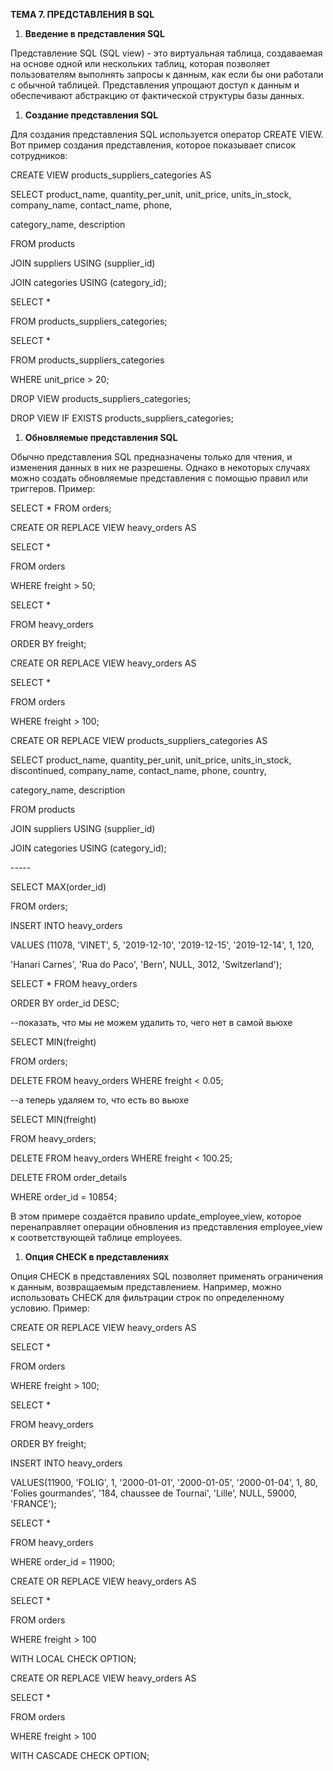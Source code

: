 ﻿**ТЕМА 7. ПРЕДСТАВЛЕНИЯ В SQL**

1. **Введение в представления SQL**

Представление SQL (SQL view) - это виртуальная таблица, создаваемая на основе одной или нескольких таблиц, которая позволяет пользователям выполнять запросы к данным, как если бы они работали с обычной таблицей. Представления упрощают доступ к данным и обеспечивают абстракцию от фактической структуры базы данных.

1. **Создание представления SQL**

Для создания представления SQL используется оператор CREATE VIEW. Вот пример создания представления, которое показывает список сотрудников:

CREATE VIEW products\_suppliers\_categories AS

SELECT product\_name, quantity\_per\_unit, unit\_price, units\_in\_stock, company\_name, contact\_name, phone,

category\_name, description

FROM products

JOIN suppliers USING (supplier\_id)

JOIN categories USING (category\_id);

SELECT \*

FROM products\_suppliers\_categories;

SELECT \*

FROM products\_suppliers\_categories

WHERE unit\_price > 20;

DROP VIEW products\_suppliers\_categories;

DROP VIEW IF EXISTS products\_suppliers\_categories;

1. **Обновляемые представления SQL**

Обычно представления SQL предназначены только для чтения, и изменения данных в них не разрешены. Однако в некоторых случаях можно создать обновляемые представления с помощью правил или триггеров. Пример:

SELECT \* FROM orders;

CREATE OR REPLACE VIEW heavy\_orders AS

SELECT \* 

FROM orders

WHERE freight > 50;

SELECT \* 

FROM heavy\_orders

ORDER BY freight;

CREATE OR REPLACE VIEW heavy\_orders AS

SELECT \* 

FROM orders

WHERE freight > 100;

CREATE OR REPLACE VIEW products\_suppliers\_categories AS

SELECT product\_name, quantity\_per\_unit, unit\_price, units\_in\_stock, discontinued, company\_name, contact\_name, phone, country,

category\_name, description

FROM products

JOIN suppliers USING (supplier\_id)

JOIN categories USING (category\_id);

\-----

SELECT MAX(order\_id)

FROM orders;

INSERT INTO heavy\_orders

VALUES (11078, 'VINET', 5, '2019-12-10', '2019-12-15', '2019-12-14', 1, 120, 

'Hanari Carnes', 'Rua do Paco', 'Bern', NULL, 3012, 'Switzerland');

SELECT \*
FROM heavy\_orders

ORDER BY order\_id DESC;

--показать, что мы не можем удалить то, чего нет в самой вьюхе

SELECT MIN(freight)

FROM orders;

DELETE FROM heavy\_orders WHERE freight < 0.05;

--а теперь удаляем то, что есть во вьюхе

SELECT MIN(freight)

FROM heavy\_orders;

DELETE FROM heavy\_orders WHERE freight < 100.25;

DELETE FROM order\_details

WHERE order\_id = 10854;

В этом примере создаётся правило update\_employee\_view, которое перенаправляет операции обновления из представления employee\_view к соответствующей таблице employees.

1. **Опция CHECK в представлениях**

Опция CHECK в представлениях SQL позволяет применять ограничения к данным, возвращаемым представлением. Например, можно использовать CHECK для фильтрации строк по определенному условию. Пример:

CREATE OR REPLACE VIEW heavy\_orders AS

SELECT \* 

FROM orders

WHERE freight > 100;

SELECT \*

FROM heavy\_orders

ORDER BY freight;

INSERT INTO heavy\_orders

VALUES(11900, 'FOLIG', 1, '2000-01-01', '2000-01-05', '2000-01-04', 1, 80, 'Folies gourmandes', '184, chaussee de Tournai',  'Lille', NULL, 59000, 'FRANCE');

SELECT \*

FROM heavy\_orders

WHERE order\_id = 11900;

CREATE OR REPLACE VIEW heavy\_orders AS

SELECT \* 

FROM orders

WHERE freight > 100

WITH LOCAL CHECK OPTION;

CREATE OR REPLACE VIEW heavy\_orders AS

SELECT \* 

FROM orders

WHERE freight > 100

WITH CASCADE CHECK OPTION;

